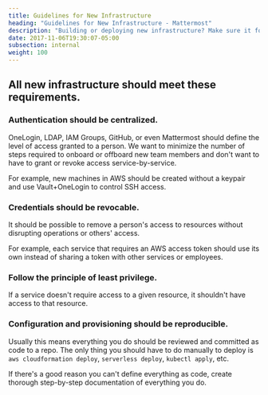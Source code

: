 ```yaml
---
title: Guidelines for New Infrastructure
heading: "Guidelines for New Infrastructure - Mattermost"
description: "Building or deploying new infrastructure? Make sure it follows these guidelines."
date: 2017-11-06T19:30:07-05:00
subsection: internal
weight: 100
---
```


## All new infrastructure should meet these requirements.

### Authentication should be centralized.

OneLogin, LDAP, IAM Groups, GitHub, or even Mattermost should define the level of access granted to a person. We want to minimize the number of steps required to onboard or offboard new team members and don't want to have to grant or revoke access service-by-service.

For example, new machines in AWS should be created without a keypair and use Vault+OneLogin to control SSH access.

### Credentials should be revocable.

It should be possible to remove a person's access to resources without disrupting operations or others' access.

For example, each service that requires an AWS access token should use its own instead of sharing a token with other services or employees.

### Follow the principle of least privilege.

If a service doesn't require access to a given resource, it shouldn't have access to that resource.

### Configuration and provisioning should be reproducible.

Usually this means everything you do should be reviewed and committed as code to a repo. The only thing you should have to do manually to deploy is `aws cloudformation deploy`, `serverless deploy`, `kubectl apply`, etc.

If there's a good reason you can't define everything as code, create thorough step-by-step documentation of everything you do.
